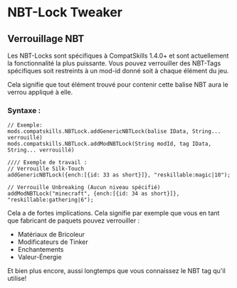 # NBT-Lock Tweaker

## Verrouillage NBT

Les NBT-Locks sont spécifiques à CompatSkills 1.4.0+ et sont actuellement la fonctionnalité la plus puissante. Vous pouvez verrouiller des NBT-Tags spécifiques soit restreints à un mod-id donné soit à chaque élément du jeu.

Cela signifie que tout élément trouvé pour contenir cette balise NBT aura le verrou appliqué à elle.

### Syntaxe :

    // Exemple:
    mods.compatskills.NBTLock.addGenericNBTLock(balise IData, String... verrouillé)
    mods.compatskills.NBTLock.addModNBTLock(String modId, tag IData, String... verrouillé)
    
    //// Exemple de travail :
    // Verrouille Silk-Touch
    addGenericNBTLock({ench:[{id: 33 as short}]}, "reskillable:magic|10");
    
    // Verrouille Unbreaking (Aucun niveau spécifié)
    addModNBTLock("minecraft", {ench:[{id: 34 as short}]}, "reskillable:gathering|6");
    

Cela a de fortes implications. Cela signifie par exemple que vous en tant que fabricant de paquets pouvez verrouiller :

- Matériaux de Bricoleur
- Modificateurs de Tinker
- Enchantements
- Valeur-Énergie

Et bien plus encore, aussi longtemps que vous connaissez le NBT tag qu'il utilise!